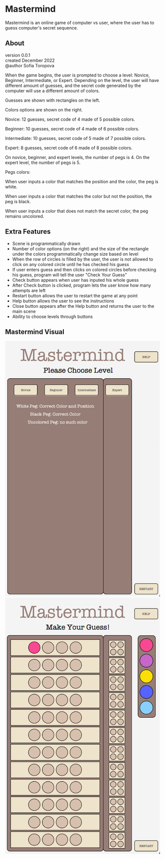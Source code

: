 # Mastermind
Mastermind is an online game of computer vs user, where the user has to guess computer's secret sequence.

## About
version 0.0.1\
created December 2022\
@author Sofia Toropova

When the game begins, the user is prompted to choose a level: Novice, Beginner, Intermediate, or Expert. Depending on the level, the user will have different amount of guesses, and the secret code generated by the computer will use a different amount of colors. 

Guesses are shown with rectangles on the left.

Colors options are shown on the right.

Novice: 12 guesses, secret code of 4 made of 5 possible colors.

Beginner: 10 guesses, secret code of 4 made of 6 possible colors.

Intermediate: 10 guesses, secret code of 5 made of 7 possible colors.

Expert: 8 guesses, secret code of 6 made of 8 possible colors.

On novice, beginner, and expert levels, the number of pegs is 4. On the expert level, the number of pegs is 5.

Pegs colors:

When user inputs a color that matches the position and the color, the peg is white.

When user inputs a color that matches the color but not the position, the peg is black.

When user inputs a color that does not match the secret color, the peg remains uncolored.

## Extra Features
* Scene is programmatically drawn
* Number of color options (on the right) and the size of the rectangle under the colors programmatically change size based on level
* When the row of circles is filled by the user, the user is not allowed to click on any colored circle until he has checked his guess
* If user enters guess and then clicks on colored circles before checking his guess, program will tell the user "Check Your Guess"
* Check button appears when user has inputed his whole guess
* After Check button is clicked, program lets the user know how many attempts are left
* Restart button allows the user to restart the game at any point
* Help button allows the user to see the instructions
* Close button appears after the Help button and returns the user to the main scene
* Ability to choose levels through buttons

## Mastermind Visual
![Mastermind Main](./images/mastermind-main.png)
![Mastermind Game](./images/mastermind-game.png)